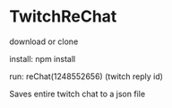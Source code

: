 # TwitchReChat

download or clone

install:
npm install

run:
reChat(1248552656) (twitch reply id)

Saves entire twitch chat to a json file
